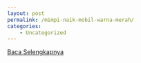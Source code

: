 ```yaml
---
layout: post
permalink: /mimpi-naik-mobil-warna-merah/
categories:
    - Uncategorized
---
```


[Baca Selengkapnya](/06)